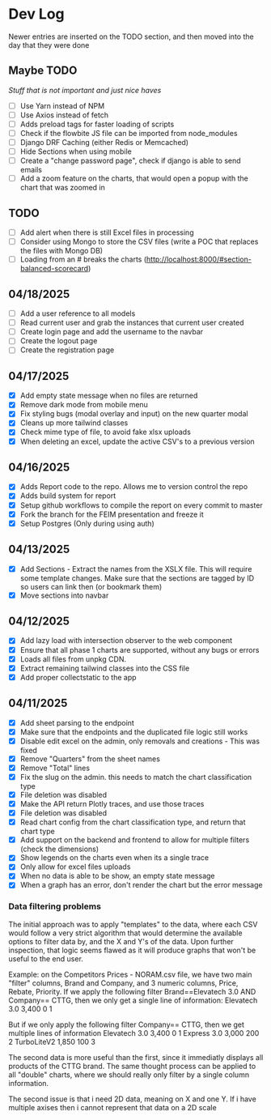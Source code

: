 # Dev Log

Newer entries are inserted on the TODO section, and then moved into the day that they were done

## Maybe TODO

_Stuff that is not important and just nice haves_

- [ ] Use Yarn instead of NPM
- [ ] Use Axios instead of fetch
- [ ] Adds preload tags for faster loading of scripts
- [ ] Check if the flowbite JS file can be imported from node_modules
- [ ] Django DRF Caching (either Redis or Memcached)
- [ ] Hide Sections when using mobile
- [ ] Create a "change password page", check if django is able to send emails
- [ ] Add a zoom feature on the charts, that would open a popup with the chart that was zoomed in

## TODO

- [ ] Add alert when there is still Excel files in processing
- [ ] Consider using Mongo to store the CSV files (write a POC that replaces the files with Mongo DB)
- [ ] Loading from an # breaks the charts (<http://localhost:8000/#section-balanced-scorecard>)

## 04/18/2025

- [ ] Add a user reference to all models
- [ ] Read current user and grab the instances that current user created
- [ ] Create login page and add the username to the navbar
- [ ] Create the logout page
- [ ] Create the registration page

## 04/17/2025

- [x] Add empty state message when no files are returned
- [x] Remove dark mode from mobile menu
- [x] Fix styling bugs (modal overlay and input) on the new quarter modal
- [x] Cleans up more tailwind classes
- [x] Check mime type of file, to avoid fake xlsx uploads
- [x] When deleting an excel, update the active CSV's to a previous version

## 04/16/2025

- [x] Adds Report code to the repo. Allows me to version control the repo
- [x] Adds build system for report
- [x] Setup github workflows to compile the report on every commit to master
- [x] Fork the branch for the FEIM presentation and freeze it
- [x] Setup Postgres (Only during using auth)

## 04/13/2025

- [x] Add Sections - Extract the names from the XSLX file. This will require some template changes. Make sure that the sections are tagged by ID so users can link then (or bookmark them)
- [x] Move sections into navbar

## 04/12/2025

- [x] Add lazy load with intersection observer to the web component
- [x] Ensure that all phase 1 charts are supported, without any bugs or errors
- [x] Loads all files from unpkg CDN.
- [x] Extract remaining tailwind classes into the CSS file
- [x] Add proper collectstatic to the app

## 04/11/2025

- [x] Add sheet parsing to the endpoint
- [x] Make sure that the endpoints and the duplicated file logic still works
- [x] Disable edit excel on the admin, only removals and creations - This was fixed
- [x] Remove "Quarters" from the sheet names
- [x] Remove "Total" lines
- [x] Fix the slug on the admin. this needs to match the chart classification type
- [x] File deletion was disabled
- [x] Make the API return Plotly traces, and use those traces
- [x] File deletion was disabled
- [x] Read chart config from the chart classification type, and return that chart type
- [x] Add support on the backend and frontend to allow for multiple filters (check the dimensions)
- [x] Show legends on the charts even when its a single trace
- [x] Only allow for excel files uploads
- [x] When no data is able to be show, an empty state message
- [X] When a graph has an error, don't render the chart but the error message

### Data filtering problems

The initial approach was to apply "templates" to the data, where each CSV would follow a very strict algorithm that would determine the available options to filter data by, and the X and Y's of the data. Upon further inspection, that logic seems flawed as it will produce graphs that won't be useful to the end user.

Example: on the Competitors Prices - NORAM.csv file, we have two main "filter" columns, Brand and Company, and 3 numeric columns, Price, Rebate, Priority.
If we apply the following filter Brand==Elevatech 3.0 AND Company== CTTG, then we only get a single line of information:
Elevatech 3.0 3,400 0 1

But if we only apply the following filter Company== CTTG, then we get multiple lines of information
Elevatech 3.0 3,400 0 1
Express 3.0   3,000 200 2
TurboLiteV2     1,850 100 3

The second data is more useful than the first, since it immediatly displays all products of the CTTG brand. The same thought process can be applied to all "double" charts, where we should really only filter by a single column information.

The second issue is that i need 2D data, meaning on X and one Y. If i have multiple axises then i cannot represent that data on a 2D scale
